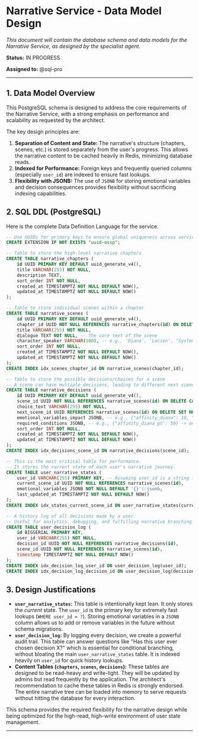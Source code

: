 # Narrative Service - Data Model Design

*This document will contain the database schema and data models for the Narrative Service, as designed by the specialist agent.*

**Status:** IN PROGRESS

**Assigned to:** @sql-pro

---

## 1. Data Model Overview

This PostgreSQL schema is designed to address the core requirements of the Narrative Service, with a strong emphasis on performance and scalability as requested by the architect.

The key design principles are:
1.  **Separation of Content and State:** The narrative's structure (chapters, scenes, etc.) is stored separately from the user's progress. This allows the narrative content to be cached heavily in Redis, minimizing database reads.
2.  **Indexed for Performance:** Foreign keys and frequently queried columns (especially `user_id`) are indexed to ensure fast lookups.
3.  **Flexibility with JSONB:** The use of `JSONB` for storing emotional variables and decision consequences provides flexibility without sacrificing indexing capabilities.

## 2. SQL DDL (PostgreSQL)

Here is the complete Data Definition Language for the service.

```sql
-- Use UUIDs for primary keys to ensure global uniqueness across services
CREATE EXTENSION IF NOT EXISTS "uuid-ossp";

-- Table to store the high-level narrative chapters
CREATE TABLE narrative_chapters (
    id UUID PRIMARY KEY DEFAULT uuid_generate_v4(),
    title VARCHAR(255) NOT NULL,
    description TEXT,
    sort_order INT NOT NULL,
    created_at TIMESTAMPTZ NOT NULL DEFAULT NOW(),
    updated_at TIMESTAMPTZ NOT NULL DEFAULT NOW()
);

-- Table to store individual scenes within a chapter
CREATE TABLE narrative_scenes (
    id UUID PRIMARY KEY DEFAULT uuid_generate_v4(),
    chapter_id UUID NOT NULL REFERENCES narrative_chapters(id) ON DELETE CASCADE,
    title VARCHAR(255) NOT NULL,
    dialogue TEXT NOT NULL, -- The core text of the scene
    character_speaker VARCHAR(100), -- e.g., 'Diana', 'Lucien', 'System'
    sort_order INT NOT NULL,
    created_at TIMESTAMPTZ NOT NULL DEFAULT NOW(),
    updated_at TIMESTAMPTZ NOT NULL DEFAULT NOW()
);
CREATE INDEX idx_scenes_chapter_id ON narrative_scenes(chapter_id);

-- Table to store the possible decisions/choices for a scene
-- A scene can have multiple decisions, leading to different next scenes
CREATE TABLE narrative_decisions (
    id UUID PRIMARY KEY DEFAULT uuid_generate_v4(),
    scene_id UUID NOT NULL REFERENCES narrative_scenes(id) ON DELETE CASCADE,
    choice_text VARCHAR(255) NOT NULL,
    next_scene_id UUID REFERENCES narrative_scenes(id) ON DELETE SET NULL, -- The scene this choice leads to
    emotional_variables_impact JSONB, -- e.g., {"affinity_diana": 10, "paradox_level": -5}
    required_conditions JSONB, -- e.g., {"affinity_diana_gt": 50} -> only show if condition is met
    sort_order INT NOT NULL,
    created_at TIMESTAMPTZ NOT NULL DEFAULT NOW(),
    updated_at TIMESTAMPTZ NOT NULL DEFAULT NOW()
);
CREATE INDEX idx_decisions_scene_id ON narrative_decisions(scene_id);

-- This is the most critical table for performance.
-- It stores the current state of each user's narrative journey.
CREATE TABLE user_narrative_states (
    user_id VARCHAR(255) PRIMARY KEY, -- Assuming user_id is a string from an external service
    current_scene_id UUID NOT NULL REFERENCES narrative_scenes(id),
    emotional_variables JSONB NOT NULL DEFAULT '{}'::jsonb,
    last_updated_at TIMESTAMPTZ NOT NULL DEFAULT NOW()
);
CREATE INDEX idx_states_current_scene_id ON user_narrative_states(current_scene_id);

-- A history log of all decisions made by a user.
-- Useful for analytics, debugging, and fulfilling narrative branching conditions.
CREATE TABLE user_decision_log (
    id BIGSERIAL PRIMARY KEY,
    user_id VARCHAR(255) NOT NULL,
    decision_id UUID NOT NULL REFERENCES narrative_decisions(id),
    scene_id UUID NOT NULL REFERENCES narrative_scenes(id),
    timestamp TIMESTAMPTZ NOT NULL DEFAULT NOW()
);
CREATE INDEX idx_decision_log_user_id ON user_decision_log(user_id);
CREATE INDEX idx_decision_log_decision_id ON user_decision_log(decision_id);

```

## 3. Design Justifications

-   **`user_narrative_states`:** This table is intentionally kept lean. It only stores the *current* state. The `user_id` is the primary key for extremely fast lookups (`WHERE user_id = ?`). Storing emotional variables in a `JSONB` column allows us to add or remove variables in the future without schema migrations.
-   **`user_decision_log`:** By logging every decision, we create a powerful audit trail. This table can answer questions like "Has this user ever chosen decision X?" which is essential for conditional branching, without bloating the main `user_narrative_states` table. It is indexed heavily on `user_id` for quick history lookups.
-   **Content Tables (`chapters`, `scenes`, `decisions`):** These tables are designed to be read-heavy and write-light. They will be updated by admins but read frequently by the application. The architect's recommendation to cache these tables in Redis is strongly endorsed. The entire narrative tree can be loaded into memory to serve requests without hitting the database for every interaction.

This schema provides the required flexibility for the narrative design while being optimized for the high-read, high-write environment of user state management.

---